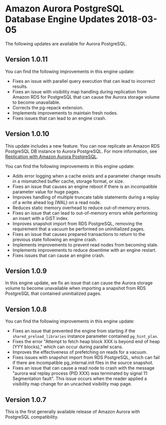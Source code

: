 # Amazon Aurora PostgreSQL Database Engine Updates 2018\-03\-05<a name="AuroraPostgreSQL.Updates.20180305"></a>

The following updates are available for Aurora PostgreSQL\.

## Version 1\.0\.11<a name="AuroraPostgreSQL.Updates.20180305.1011"></a>

You can find the following improvements in this engine update:
+ Fixes an issue with parallel query execution that can lead to incorrect results\.
+ Fixes an issue with visibility map handling during replication from Amazon RDS for PostgreSQL that can cause the Aurora storage volume to become unavailable\. 
+ Corrects the pg\-repack extension\.
+ Implements improvements to maintain fresh nodes\.
+ Fixes issues that can lead to an engine crash\.

## Version 1\.0\.10<a name="AuroraPostgreSQL.Updates.20180305.1010"></a>

This update includes a new feature\. You can now replicate an Amazon RDS PostgreSQL DB instance to Aurora PostgreSQL\. For more information, see [Replication with Amazon Aurora PostgreSQL](AuroraPostgreSQL.Replication.md)\.

You can find the following improvements in this engine update:
+ Adds error logging when a cache exists and a parameter change results in a mismatched buffer cache, storage format, or size\.
+ Fixes an issue that causes an engine reboot if there is an incompatible parameter value for huge pages\. 
+ Improves handling of multiple truncate table statements during a replay of a write ahead log \(WAL\) on a read node\.
+ Reduces static memory overhead to reduce out\-of\-memory errors\.
+ Fixes an issue that can lead to out\-of\-memory errors while performing an insert with a GiST index\.
+ Improves snapshot import from RDS PostgreSQL, removing the requirement that a vacuum be performed on uninitialized pages\.
+ Fixes an issue that causes prepared transactions to return to the previous state following an engine crash\.
+ Implements improvements to prevent read nodes from becoming stale\.
+ Implements improvements to reduce downtime with an engine restart\.
+ Fixes issues that can cause an engine crash\.

## Version 1\.0\.9<a name="AuroraPostgreSQL.Updates.20180305.109"></a>

In this engine update, we fix an issue that can cause the Aurora storage volume to become unavailable when importing a snapshot from RDS PostgreSQL that contained uninitialized pages\.

## Version 1\.0\.8<a name="AuroraPostgreSQL.Updates.20180305.108"></a>

You can find the following improvements in this engine update:
+ Fixes an issue that prevented the engine from starting if the `shared_preload_libraries` instance parameter contained `pg_hint_plan`\. 
+ Fixes the error "Attempt to fetch heap block XXX is beyond end of heap \(YYY blocks\)," which can occur during parallel scans\. 
+ Improves the effectiveness of prefetching on reads for a vacuum\.
+ Fixes issues with snapshot import from RDS PostgreSQL, which can fail if there are incompatible pg\_internal\.init files in the source snapshot\.
+ Fixes an issue that can cause a read node to crash with the message "aurora wal replay process \(PID XXX\) was terminated by signal 11: Segmentation fault"\. This issue occurs when the reader applied a visibility map change for an uncached visibility map page\.

## Version 1\.0\.7<a name="AuroraPostgreSQL.Updates.20180305.107"></a>

This is the first generally available release of Amazon Aurora with PostgreSQL compatibility\.